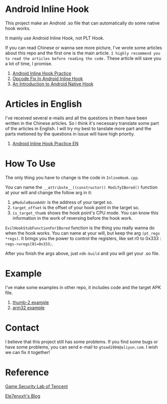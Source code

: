 # Android Inline Hook

This project make an Android .so file that can automatically do some native hook works.

It mainly use Android Inline Hook, not PLT Hook.

If you can read Chinese or wanna see more picture, I've wrote some articles about this repo and the first one is the main article. `I highly recommend you to read the articles before reading the code.` These article will save you a lot of time, I promise.

1. [Android Inline Hook Practice](https://gtoad.github.io/2018/07/06/Android-Native-Hook-Practice/)
2. [Opcode Fix In Android Inline Hook](https://gtoad.github.io/2018/07/13/Android-Inline-Hook-Fix/)
3. [An Introduction to Android Native Hook](https://gtoad.github.io/2018/07/05/Android-Native-Hook/)

# Articles in English

I've received several e-mails and all the questions in them have been written in the Chinese articles. So i think it's necessary translate some part of the articles in English. I will try my best to tanslate more part and the parts metioned by the questions in issue will have high priority.

1. [Android Inline Hook Practice EN](https://gtoad.github.io/2018/08/03/Android-Native-Hook-Practice-EN/)

# How To Use

The only thing you have to change is the code in `InlineHook.cpp`.

You can name the `__attribute__((constructor)) ModifyIBored()` function at your will and change the follow arg in it:

1. `pModuleBaseAddr` is the address of your target so.
2. `target_offset` is the offset of your hook point in the target so.
3. `is_target_thumb` shows the hook point's CPU mode. You can know this information in the work of reversing before the hook work.

`EvilHookStubFunctionForIBored` function is the thing you really wanna do when the hook works. You can name at your will, but keep the arg `(pt_regs *regs)`. It brings you the power to control the registers, like set r0 to 0x333 : `regs->uregs[0]=0x333;`.

After you finish the args above, just `ndk-build` and you will get your .so file.

# Example

I've make some examples in other repo, it includes code and the target APK file.

1. [thumb-2 example](https://github.com/GToad/Android_Inline_Hook_Thumb_Example.git)
2. [arm32 example](https://github.com/GToad/Android_Inline_Hook_Arm_Example.git)

# Contact

I believe that this project still has some problems. If you find some bugs or have some problems, you can send e-mail to `gtoad1994@aliyun.com`. I wish we can fix it together!

# Reference

[Game Security Lab of Tencent](http://gslab.qq.com/portal.php?mod=view&aid=168)

[Ele7enxxh's Blog](http://ele7enxxh.com/Android-Arm-Inline-Hook.html)




